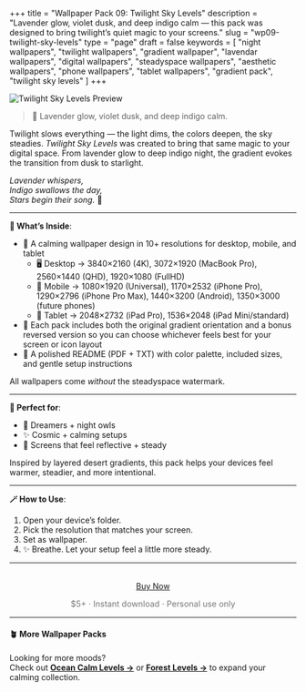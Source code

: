 +++
title = "Wallpaper Pack 09: Twilight Sky Levels"
description = "Lavender glow, violet dusk, and deep indigo calm — this pack was designed to bring twilight’s quiet magic to your screens."
slug = "wp09-twilight-sky-levels"
type = "page"
draft = false
keywords = [
  "night wallpapers", "twilight wallpapers", "gradient wallpaper",
  "lavendar wallpapers", "digital wallpapers", "steadyspace wallpapers",
  "aesthetic wallpapers", "phone wallpapers", "tablet wallpapers", "gradient pack", "twilight sky levels"
]
+++

![Twilight Sky Levels Preview](/images/wp09-twilight-sky-levels/twilightskylevelscover.png)

> 🌌 Lavender glow, violet dusk, and deep indigo calm.

Twilight slows everything — the light dims, the colors deepen, the sky steadies. <i>Twilight Sky Levels</i> was created to bring that same magic to your digital space. From lavender glow to deep indigo night, the gradient evokes the transition from dusk to starlight.

<i>Lavender whispers,<br>
Indigo swallows the day,<br>
Stars begin their song.</i> 🌌

---

<div class="highlight-box">

**📂 What’s Inside**:

- 🌌 A calming wallpaper design in 10+ resolutions for desktop, mobile, and tablet
  - 🖥 Desktop → 3840×2160 (4K), 3072×1920 (MacBook Pro), 2560×1440 (QHD), 1920×1080 (FullHD)
  - 📱 Mobile → 1080×1920 (Universal), 1170×2532 (iPhone Pro), 1290×2796 (iPhone Pro Max), 1440×3200 (Android), 1350×3000 (future phones)
  - 📱 Tablet → 2048×2732 (iPad Pro), 1536×2048 (iPad Mini/standard)
- 🔄 Each pack includes both the original gradient orientation and a bonus reversed version so you can choose whichever feels best for your screen or icon layout
- 📄 A polished README (PDF + TXT) with color palette, included sizes, and gentle setup instructions

All wallpapers come _without_ the steadyspace watermark.</div>

---
 
<div class="highlight-box">

**💜 Perfect for**:

- 🌌 Dreamers + night owls
- ✨ Cosmic + calming setups
- 🌙 Screens that feel reflective + steady

Inspired by layered desert gradients, this pack helps your devices feel warmer, steadier, and more intentional.</div>

---

<div class="highlight-box">

**🪄 How to Use**:

1. Open your device’s folder.
2. Pick the resolution that matches your screen.
3. Set as wallpaper.
4. ✨ Breathe. Let your setup feel a little more steady. </div>

---  

<div style="text-align: center; margin-top: 2rem;">
  <a href="https://payhip.com/b/BLgG1" class="payhip-buy-button" data-theme="blue" data-product="BLgG1">Buy Now</a>
  <p style="font-size: 0.9rem; color: #777;">$5+ · Instant download · Personal use only</p>
</div>

---

#### 🪴 More Wallpaper Packs  
Looking for more moods?  
Check out [**Ocean Calm Levels →**](/wp04-ocean-calm-levels) or [**Forest Levels →**](/wp05-forest-levels) to expand your calming collection.  
